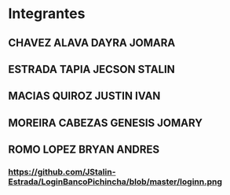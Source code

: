 # Integrantes
## CHAVEZ ALAVA DAYRA JOMARA
## ESTRADA TAPIA JECSON STALIN
## MACIAS QUIROZ JUSTIN IVAN
## MOREIRA CABEZAS GENESIS JOMARY
## ROMO LOPEZ BRYAN ANDRES

### https://github.com/JStalin-Estrada/LoginBancoPichincha/blob/master/loginn.png
